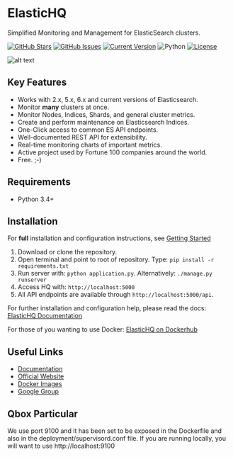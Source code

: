 ElasticHQ
=========

Simplified Monitoring and Management for ElasticSearch clusters.

[![GitHub Stars](https://img.shields.io/github/stars/ElasticHQ/elasticsearch-HQ.svg)](https://github.com/ElasticHQ/elasticsearch-HQ)
[![GitHub Issues](https://img.shields.io/github/issues/ElasticHQ/elasticsearch-HQ.svg)](https://github.com/ElasticHQ/elasticsearch-HQ)
[![Current Version](https://img.shields.io/badge/version-3.0.0-green.svg)](https://github.com/ElasticHQ/elasticsearch-HQ)
![Python](https://img.shields.io/badge/python-v3.4%20%2F%20v3.6-blue.svg)
[![License](https://img.shields.io/badge/license-ASL-blue.svg)](https://opensource.org/licenses/ASL)


![alt text](https://raw.githubusercontent.com/ElasticHQ/elasticsearch-HQ/master/main_dashboard.png)


Key Features
------------
* Works with 2.x, 5.x, 6.x and current versions of Elasticsearch.
* Monitor **many** clusters at once.
* Monitor Nodes, Indices, Shards, and general cluster metrics.
* Create and perform maintenance on Elasticsearch Indices.
* One-Click access to common ES API endpoints.
* Well-documented REST API for extensibility.
* Real-time monitoring charts of important metrics.
* Active project used by Fortune 100 companies around the world.
* Free. ;-)

Requirements
------------

* Python 3.4+


Installation
------------

For **full** installation and configuration instructions, see [Getting Started](http://docs.elastichq.org/installation.html)

1. Download or clone the repository.
2. Open terminal and point to root of repository. Type: ``pip install -r requirements.txt``
3. Run server with: `` python application.py ``. Alternatively: ``./manage.py runserver``
4. Access HQ with: `` http://localhost:5000 ``
5. All API endpoints are available through `` http://localhost:5000/api ``.  

For further installation and configuration help, please read the docs: [ElasticHQ Documentation](http://docs.elastichq.org)

For those of you wanting to use Docker: [ElasticHQ on Dockerhub](https://hub.docker.com/r/elastichq/elasticsearch-hq/)

Useful Links
------------
* [Documentation](http://docs.elastichq.org)
* [Official Website](http://www.elastichq.org)
* [Docker Images](https://hub.docker.com/r/elastichq/elasticsearch-hq/)
* [Google Group](https://groups.google.com/d/forum/elastichq)

Qbox Particular
----------------
We use port 9100 and it has been set to be exposed in the Dockerfile and also in the deployment/supervisord.conf file. If you are running locally, you will want to use http://localhost:9100

